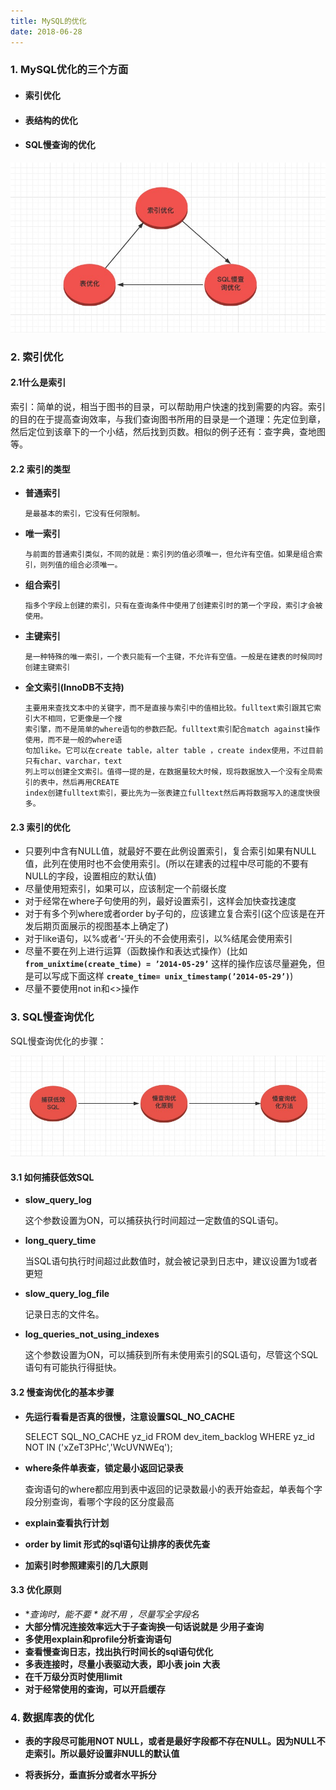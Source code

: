 ```yaml
---
title: MySQL的优化
date: 2018-06-28
---
```

### 1. MySQL优化的三个方面

- #### 索引优化

- #### 表结构的优化

- #### SQL慢查询的优化

![图](https://github.com/mxsm/document/blob/master/image/database/MySQL%E7%9A%84%E4%BC%98%E5%8C%96%E4%B8%89%E4%B8%AA%E6%96%B9%E9%9D%A2.jpg?raw=true)

### 2. 索引优化

#### 2.1什么是索引

索引：简单的说，相当于图书的目录，可以帮助用户快速的找到需要的内容。索引的目的在于提高查询效率，与我们查询图书所用的目录是一个道理：先定位到章，然后定位到该章下的一个小结，然后找到页数。相似的例子还有：查字典，查地图等。

#### 2.2 索引的类型

- **普通索引**

  ```
  是最基本的索引，它没有任何限制。
  ```

- **唯一索引**

  ```
  与前面的普通索引类似，不同的就是：索引列的值必须唯一，但允许有空值。如果是组合索引，则列值的组合必须唯一。
  ```

- **组合索引**

  ```
  指多个字段上创建的索引，只有在查询条件中使用了创建索引时的第一个字段，索引才会被使用。
  ```

- **主键索引**

  ```
  是一种特殊的唯一索引，一个表只能有一个主键，不允许有空值。一般是在建表的时候同时创建主键索引
  ```

- **全文索引(InnoDB不支持)**

  ```
  主要用来查找文本中的关键字，而不是直接与索引中的值相比较。fulltext索引跟其它索引大不相同，它更像是一个搜
  索引擎，而不是简单的where语句的参数匹配。fulltext索引配合match against操作使用，而不是一般的where语
  句加like。它可以在create table，alter table ，create index使用，不过目前只有char、varchar，text
  列上可以创建全文索引。值得一提的是，在数据量较大时候，现将数据放入一个没有全局索引的表中，然后再用CREATE 
  index创建fulltext索引，要比先为一张表建立fulltext然后再将数据写入的速度快很多。
  ```

#### 2.3 索引的优化

- 只要列中含有NULL值，就最好不要在此例设置索引，复合索引如果有NULL值，此列在使用时也不会使用索引。(所以在建表的过程中尽可能的不要有NULL的字段，设置相应的默认值)
- 尽量使用短索引，如果可以，应该制定一个前缀长度
- 对于经常在where子句使用的列，最好设置索引，这样会加快查找速度
- 对于有多个列where或者order by子句的，应该建立复合索引(这个应该是在开发后期页面展示的视图基本上确定了)
-  对于like语句，以%或者‘-’开头的不会使用索引，以%结尾会使用索引
- 尽量不要在列上进行运算（函数操作和表达式操作）(比如 **`from_unixtime(create_time) = ’2014-05-29’`** 这样的操作应该尽量避免，但是可以写成下面这样  **`create_time= unix_timestamp(’2014-05-29’)`**)
- 尽量不要使用not in和<>操作

### 3. SQL慢查询优化

SQL慢查询优化的步骤：

![图](https://github.com/mxsm/document/blob/master/image/database/SQL%E6%85%A2%E6%9F%A5%E8%AF%A2%E4%BC%98%E5%8C%96%E6%AD%A5%E9%AA%A4.jpg?raw=true)

#### 3.1 如何捕获低效SQL

- **slow_query_log**

  这个参数设置为ON，可以捕获执行时间超过一定数值的SQL语句。

- **long_query_time**

  当SQL语句执行时间超过此数值时，就会被记录到日志中，建议设置为1或者更短

- **slow_query_log_file**

  记录日志的文件名。

- **log_queries_not_using_indexes**

  这个参数设置为ON，可以捕获到所有未使用索引的SQL语句，尽管这个SQL语句有可能执行得挺快。

#### 3.2 慢查询优化的基本步骤

- **先运行看看是否真的很慢，注意设置SQL_NO_CACHE**

  SELECT SQL_NO_CACHE yz_id FROM dev_item_backlog WHERE yz_id NOT IN ('xZeT3PHc','WcUVNWEq');

- **where条件单表查，锁定最小返回记录表**

  查询语句的where都应用到表中返回的记录数最小的表开始查起，单表每个字段分别查询，看哪个字段的区分度最高

- **explain查看执行计划**

- **order by limit 形式的sql语句让排序的表优先查**

- **加索引时参照建索引的几大原则**

#### 3.3 优化原则

- **查询时，能不要 * 就不用 *，尽量写全字段名**
- **大部分情况连接效率远大于子查询换一句话说就是 少用子查询**
- **多使用explain和profile分析查询语句**
- **查看慢查询日志，找出执行时间长的sql语句优化**
- **多表连接时，尽量小表驱动大表，即小表 join 大表**
- **在千万级分页时使用limit**
-  **对于经常使用的查询，可以开启缓存**

### 4. 数据库表的优化

- **表的字段尽可能用NOT NULL，或者是最好字段都不存在NULL。因为NULL不走索引。所以最好设置非NULL的默认值**

- **将表拆分，垂直拆分或者水平拆分**

  